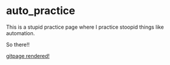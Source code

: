 # auto_practice

This is a stupid practice page where I practice stoopid things like automation.

So there!!

[gitpage rendered!](https://bphigg.github.io/auto_practice/auto_practice)